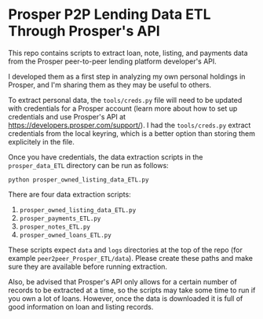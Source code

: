 # Prosper P2P Lending Data ETL Through Prosper's API

This repo contains scripts to extract loan, note, listing, and payments data from the Prosper peer-to-peer lending platform developer's API.

I developed them as a first step in analyzing my own personal holdings in Prosper, and I'm sharing them as they may be useful to others.

To extract personal data, the `tools/creds.py` file will need to be updated with credentials for a Prosper account (learn more about how to set up credentials and use Prosper's API at https://developers.prosper.com/support/). I had the `tools/creds.py` extract credentials from the local keyring, which is a better option than storing them explicitely in the file.

Once you have credentials, the data extraction scripts in the `prosper_data_ETL` directory can be run as follows:

```python prosper_owned_listing_data_ETL.py```

There are four data extraction scripts:
1. `prosper_owned_listing_data_ETL.py`
2. `prosper_payments_ETL.py`
3. `prosper_notes_ETL.py`
4. `prosper_owned_loans_ETL.py`

These scripts expect `data` and `logs` directories at the top of the repo (for example `peer2peer_Prosper_ETL/data`). Please create these paths and make sure they are available before running extraction.

Also, be advised that Prosper's API only allows for a certain number of records to be extracted at a time, so the scripts may take some time to run if you own a lot of loans. However, once the data is downloaded it is full of good information on loan and listing records.
